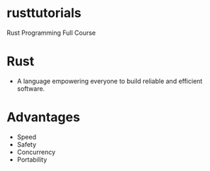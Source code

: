 # rusttutorials

Rust Programming Full Course

# Rust

- A language empowering everyone to build reliable and efficient software.

# Advantages

- Speed
- Safety
- Concurrency
- Portability
